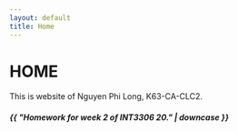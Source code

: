 ```yaml
---
layout: default
title: Home
---
```

# HOME

<p>This is website of Nguyen Phi Long, K63-CA-CLC2.</p>
<h5>{{ "Homework for week 2 of INT3306 20." | downcase }}</h5>
